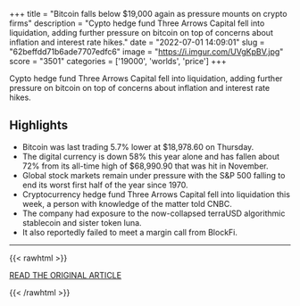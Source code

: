 +++
title = "Bitcoin falls below $19,000 again as pressure mounts on crypto firms"
description = "Cypto hedge fund Three Arrows Capital fell into liquidation, adding further pressure on bitcoin on top of concerns about inflation and interest rate hikes."
date = "2022-07-01 14:09:01"
slug = "62beffdd71b6ade7707edfc6"
image = "https://i.imgur.com/UVgKpBV.jpg"
score = "3501"
categories = ['19000', 'worlds', 'price']
+++

Cypto hedge fund Three Arrows Capital fell into liquidation, adding further pressure on bitcoin on top of concerns about inflation and interest rate hikes.

## Highlights

- Bitcoin was last trading 5.7% lower at $18,978.60 on Thursday.
- The digital currency is down 58% this year alone and has fallen about 72% from its all-time high of $68,990.90 that was hit in November.
- Global stock markets remain under pressure with the S&P 500 falling to end its worst first half of the year since 1970.
- Cryptocurrency hedge fund Three Arrows Capital fell into liquidation this week, a person with knowledge of the matter told CNBC.
- The company had exposure to the now-collapsed terraUSD algorithmic stablecoin and sister token luna.
- It also reportedly failed to meet a margin call from BlockFi.

---

{{< rawhtml >}}
  <p class="article-category">
    <a target="_blank" href="https://www.cnbc.com/2022/06/30/bitcoin-falls-below-19000-again-as-pressure-mounts-on-crypto-firms.html">READ THE ORIGINAL ARTICLE</a>
  </p>
{{< /rawhtml >}}

